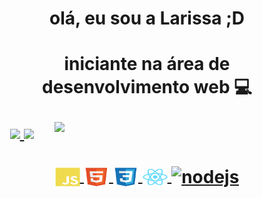 <div>
  <h1 align="center">olá, eu sou a Larissa ;D<h1>
    <p align="center">iniciante na área de desenvolvimento web 💻 <p>
    <img src="https://raw.githubusercontent.com/MicaelliMedeiros/micaellimedeiros/master/image/computer-illustration.png" min-width="400px" max-width="400px" width="400px" align="right">
<div align="center">
  <a href="https://github.com/larissaodourado">
  <img height="150em" src="https://github-readme-stats.vercel.app/api?username=larissaodourado&show_icons=true&theme=dracula&include_all_commits=true&count_private=true"/>
  <img height="150em" src="https://github-readme-stats.vercel.app/api/top-langs/?username=larissaodourado&layout=compact&langs_count=7&theme=dracula"/>
</div>
  <div align="center" valign="top"><br>
  <img align="center" alt="Rafa-Js" height="30" width="40" src="https://raw.githubusercontent.com/devicons/devicon/master/icons/javascript/javascript-plain.svg">
  <img align="center" alt="Rafa-HTML" height="30" width="40" src="https://raw.githubusercontent.com/devicons/devicon/master/icons/html5/html5-original.svg">
  <img align="center" alt="Rafa-CSS" height="30" width="40" src="https://raw.githubusercontent.com/devicons/devicon/master/icons/css3/css3-original.svg">
  <img align="center" alt="React" height="30" width="40" src="https://raw.githubusercontent.com/devicons/devicon/master/icons/react/react-original.svg">
      <img align="center" alt="nodejs" height="30" width="40" src="https://cdn.worldvectorlogo.com/logos/nodejs-icon.svg">
</div>
